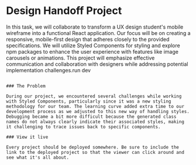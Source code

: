 
# Design Handoff Project

In this task, we will collaborate to transform a UX design student's mobile wireframe into a functional React application. Our focus will be on creating a responsive, mobile-first design that adheres closely to the provided specifications. We will utilize Styled Components for styling and explore npm packages to enhance the user experience with features like image carousels or animations. This project will emphasize effective communication and collaboration with designers while addressing potential implementation challenges.run dev

```

### The Problem

During our project, we encountered several challenges while working with Styled Components, particularly since it was a new styling methodology for our team. The learning curve added extra time to our development process as we adjusted to this new way of handling styles. Debugging became a bit more difficult because the generated class names do not always clearly indicate their associated styles, making it challenging to trace issues back to specific components.

### View it live

Every project should be deployed somewhere. Be sure to include the link to the deployed project so that the viewer can click around and see what it's all about.

